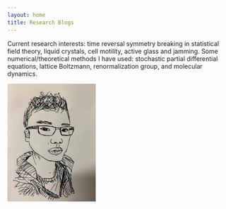 ```yaml
---
layout: home
title: Research Blogs
---
```


Current research interests: time reversal symmetry breaking in statistical field theory, liquid crystals, cell motility, active glass and jamming.
Some numerical/theoretical methods I have used: stochastic partial differential equations, lattice Boltzmann, renormalization group, and molecular dynamics.

<img src="https://raw.githubusercontent.com/elsentjhung/elsentjhung.github.io/master/_figures/me.jpeg" alt="drawing" width="200"/>



